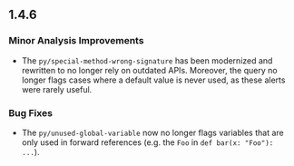 ## 1.4.6

### Minor Analysis Improvements

- The `py/special-method-wrong-signature` has been modernized and rewritten to no longer rely on outdated APIs. Moreover, the query no longer flags cases where a default value is never used, as these alerts were rarely useful.

### Bug Fixes

- The `py/unused-global-variable` now no longer flags variables that are only used in forward references (e.g. the `Foo` in `def bar(x: "Foo"): ...`).
